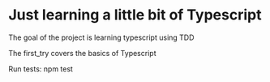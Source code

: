 # Just learning a little bit of Typescript

The goal of the project is learning typescript using TDD

The first_try covers the basics of Typescript


Run tests: npm test